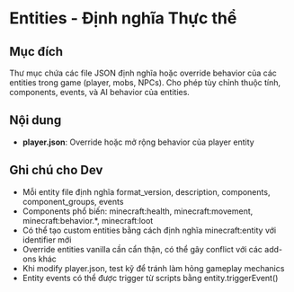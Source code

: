 # Entities - Định nghĩa Thực thể

## Mục đích
Thư mục chứa các file JSON định nghĩa hoặc override behavior của các entities trong game (player, mobs, NPCs). Cho phép tùy chỉnh thuộc tính, components, events, và AI behavior của entities.

## Nội dung
- **player.json**: Override hoặc mở rộng behavior của player entity

## Ghi chú cho Dev
- Mỗi entity file định nghĩa format_version, description, components, component_groups, events
- Components phổ biến: minecraft:health, minecraft:movement, minecraft:behavior.*, minecraft:loot
- Có thể tạo custom entities bằng cách định nghĩa minecraft:entity với identifier mới
- Override entities vanilla cần cẩn thận, có thể gây conflict với các add-ons khác
- Khi modify player.json, test kỹ để tránh làm hỏng gameplay mechanics
- Entity events có thể được trigger từ scripts bằng entity.triggerEvent()
